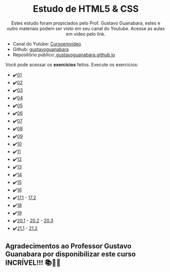<h1 align="center"> Estudo de HTML5 & CSS </h1>
 

 <p align="center">
Estes estudo foram propiciados pelo Prof. Gustavo Guanabara, estes e outro materiais podem ser visto em seu canal do Youtube. Acesse as aulas em vídeo pelo link. <br/>
    <ul> 
        <li>Canal do Yutube: <a href="https://www.youtube.com/@CursoemVideo">Cursoemvideo</a></li>
        <li>Github: <a href="https://github.com/gustavoguanabara"> gustavoguanabara</a></li>
        <li>Repositório público:<a href="https://gustavoguanabara.github.io/"> gustavoguanabara.github.io</a></li>
    </ul>
</p>

<p aling= "left">
    Você pode acessar os <strong>exercícios</strong> feitos.
    Execute os exercícios:
    <ul>
        <li>✔️<a href="https://matheusnss.github.io/html-css/exercicios/ex001/index.html">01</a></li>
        <li>✔️<a href="https://matheusnss.github.io/html-css/exercicios/ex002/index.html">02</a></li>
        <li>✔️<a href="https://matheusnss.github.io/html-css/exercicios/ex003/index.html">03</a></li>
        <li>✔️<a href="https://matheusnss.github.io/html-css/exercicios/ex004/index.html">04</a></li>
        <li>✔️<a href="https://matheusnss.github.io/html-css/exercicios/ex005/index.html">05</a></li>
        <li>✔️<a href="https://matheusnss.github.io/html-css/exercicios/ex006/index.html">06</a></li>
        <li>✔️<a href="https://matheusnss.github.io/html-css/exercicios/ex007/index.html">07</a></li>
        <li>✔️<a href="https://matheusnss.github.io/html-css/exercicios/ex008/index.html">08</a></li>
        <li>✔️<a href="https://matheusnss.github.io/html-css/exercicios/ex009/index.html">09</a></li>
        <li>✔️<a href="https://matheusnss.github.io/html-css/exercicios/ex010/index.html">10</a></li>
        <li>✔️<a href="https://matheusnss.github.io/html-css/exercicios/ex011/index.html">11</a></li>
        <li>✔️<a href="https://matheusnss.github.io/html-css/exercicios/ex012/index.html">12</a></li>
        <li>✔️<a href="https://matheusnss.github.io/html-css/exercicios/ex013/index.html">13</a></li>
        <li>✔️<a href="https://matheusnss.github.io/html-css/exercicios/ex014/index.html">14</a></li>
        <li>✔️<a href="https://matheusnss.github.io/html-css/exercicios/ex015/index.html">15</a></li>
        <li>✔️<a href="https://matheusnss.github.io/html-css/exercicios/ex016/cor01.html">16</a></li>
        <li>✔️<a href="https://matheusnss.github.io/html-css/exercicios/ex017/fontes01.html">17.1</a> - <a href="https://matheusnss.github.io/html-css/exercicios/ex017/fontes02.html">17.2</a></li>
        <li>✔️<a href="https://matheusnss.github.io/html-css/exercicios/ex018/fontes01.html">18</a></li>
        <li>✔️<a href="https://matheusnss.github.io/html-css/exercicios/ex019/seletor.html">19</a></li>
        <li>✔️<a href="https://matheusnss.github.io/html-css/exercicios/ex020/hover.html">20.1</a> - <a href="https://matheusnss.github.io/html-css/exercicios/ex020/links.html">20.2</a> - <a href="https://matheusnss.github.io/html-css/exercicios/ex020/pseudoclasse.html">20.3</a></li>
        <li>✔️<a href="https://matheusnss.github.io/html-css/exercicios/ex021/caixa01.html">21.1</a> - <a href="https://matheusnss.github.io/html-css/exercicios/ex021/caixa02.html">21.2</a></li>
    </ul> 
</p>


## Agradecimentos ao Professor Gustavo Guanabara por disponibilizar este curso INCRÍVEL!!! 📚🎉🚀